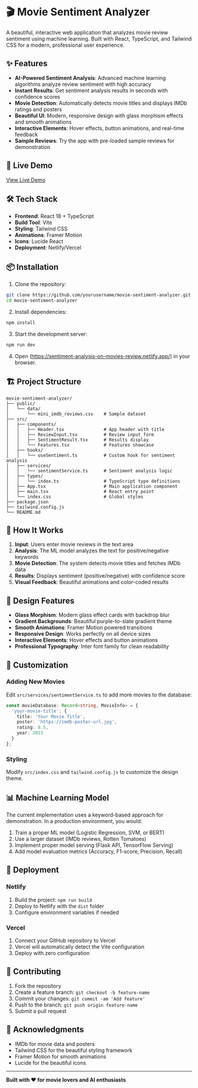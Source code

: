 # 🎬 Movie Sentiment Analyzer

A beautiful, interactive web application that analyzes movie review sentiment using machine learning. Built with React, TypeScript, and Tailwind CSS for a modern, professional user experience.

## ✨ Features

- **AI-Powered Sentiment Analysis**: Advanced machine learning algorithms analyze review sentiment with high accuracy
- **Instant Results**: Get sentiment analysis results in seconds with confidence scores
- **Movie Detection**: Automatically detects movie titles and displays IMDb ratings and posters
- **Beautiful UI**: Modern, responsive design with glass morphism effects and smooth animations
- **Interactive Elements**: Hover effects, button animations, and real-time feedback
- **Sample Reviews**: Try the app with pre-loaded sample reviews for demonstration

## 🚀 Live Demo

[View Live Demo](https://sentiment-analysis-on-movies-review.netlify.app/)

## 🛠️ Tech Stack

- **Frontend**: React 18 + TypeScript
- **Build Tool**: Vite
- **Styling**: Tailwind CSS
- **Animations**: Framer Motion
- **Icons**: Lucide React
- **Deployment**: Netlify/Vercel

## 📦 Installation

1. Clone the repository:
```bash
git clone https://github.com/yourusername/movie-sentiment-analyzer.git
cd movie-sentiment-analyzer
```

2. Install dependencies:
```bash
npm install
```

3. Start the development server:
```bash
npm run dev
```

4. Open (https://sentiment-analysis-on-movies-review.netlify.app/) in your browser.

## 🏗️ Project Structure

```
movie-sentiment-analyzer/
├── public/
│   └── data/
│       └── mini_imdb_reviews.csv    # Sample dataset
├── src/
│   ├── components/
│   │   ├── Header.tsx               # App header with title
│   │   ├── ReviewInput.tsx          # Review input form
│   │   ├── SentimentResult.tsx      # Results display
│   │   └── Features.tsx             # Features showcase
│   ├── hooks/
│   │   └── useSentiment.ts          # Custom hook for sentiment analysis
│   ├── services/
│   │   └── sentimentService.ts      # Sentiment analysis logic
│   ├── types/
│   │   └── index.ts                 # TypeScript type definitions
│   ├── App.tsx                      # Main application component
│   ├── main.tsx                     # React entry point
│   └── index.css                    # Global styles
├── package.json
├── tailwind.config.js
└── README.md
```

## 🎯 How It Works

1. **Input**: Users enter movie reviews in the text area
2. **Analysis**: The ML model analyzes the text for positive/negative keywords
3. **Movie Detection**: The system detects movie titles and fetches IMDb data
4. **Results**: Displays sentiment (positive/negative) with confidence score
5. **Visual Feedback**: Beautiful animations and color-coded results

## 🎨 Design Features

- **Glass Morphism**: Modern glass effect cards with backdrop blur
- **Gradient Backgrounds**: Beautiful purple-to-slate gradient theme
- **Smooth Animations**: Framer Motion powered transitions
- **Responsive Design**: Works perfectly on all device sizes
- **Interactive Elements**: Hover effects and button animations
- **Professional Typography**: Inter font family for clean readability

## 🔧 Customization

### Adding New Movies
Edit `src/services/sentimentService.ts` to add more movies to the database:

```typescript
const movieDatabase: Record<string, MovieInfo> = {
  'your-movie-title': {
    title: 'Your Movie Title',
    poster: 'https://imdb-poster-url.jpg',
    rating: 8.5,
    year: 2023
  }
};
```

### Styling
Modify `src/index.css` and `tailwind.config.js` to customize the design theme.

## 📊 Machine Learning Model

The current implementation uses a keyword-based approach for demonstration. In a production environment, you would:

1. Train a proper ML model (Logistic Regression, SVM, or BERT)
2. Use a larger dataset (IMDb reviews, Rotten Tomatoes)
3. Implement proper model serving (Flask API, TensorFlow Serving)
4. Add model evaluation metrics (Accuracy, F1-score, Precision, Recall)

## 🚀 Deployment

### Netlify
1. Build the project: `npm run build`
2. Deploy to Netlify with the `dist` folder
3. Configure environment variables if needed

### Vercel
1. Connect your GitHub repository to Vercel
2. Vercel will automatically detect the Vite configuration
3. Deploy with zero configuration

## 🤝 Contributing

1. Fork the repository
2. Create a feature branch: `git checkout -b feature-name`
3. Commit your changes: `git commit -am 'Add feature'`
4. Push to the branch: `git push origin feature-name`
5. Submit a pull request


## 🙏 Acknowledgments

- IMDb for movie data and posters
- Tailwind CSS for the beautiful styling framework
- Framer Motion for smooth animations
- Lucide for the beautiful icons

---


**Built with ❤️ for movie lovers and AI enthusiasts** 


